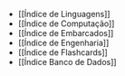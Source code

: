 -  [[Índice de Linguagens]]
‎
- [[Índice de Computação]]
‎
-  [[Índice de Embarcados]]
‎
- [[Índice de Engenharia]]
‎
-  [[Índice de Flashcards]]
‎
- [[Índice Banco de Dados]]
